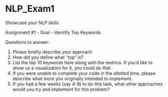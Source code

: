 # NLP_Exam1
Showcase your NLP skills

Assignment #1 - Goal - Identify Top Keywords

Questions to answer:

1. Please briefly describe your approach
2. How did you define what “top” is?
3. List the top 10 keywords here along with the metrics. If you’d like to show us a visualization for it, you could do that
4. If you were unable to complete your code in the allotted time, please describe what more you originally intended to implement.
5. If you had a few weeks (say 4-8) to do this task, what other approaches would you try and implement for this problem?

